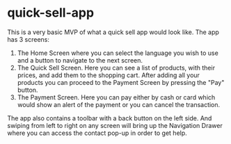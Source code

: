 # quick-sell-app
This is a very basic MVP of what a quick sell app would look like. The app has 3 screens:

1. The Home Screen where you can select the language you wish to use and a button to navigate to the next screen.
2. The Quick Sell Screen. Here you can see a list of products, with their prices, and add them to the shopping cart. After adding all your products you can proceed to the Payment Screen by pressing the "Pay" button.
3. The Payment Screen. Here you can pay either by cash or card which would show an alert of the payment or you can cancel the transaction.

The app also contains a toolbar with a back button on the left side. And swiping from left to right on any screen will bring up the Navigation Drawer where you can access the contact pop-up in order to get help.
